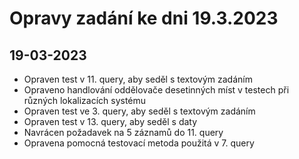 # Opravy zadání ke dni 19.3.2023

## 19-03-2023
- Opraven test v 11. query, aby seděl s textovým zadáním
- Opraveno handlování oddělovače desetinných míst v testech při různých lokalizacích systému
- Opraven test ve 3. query, aby seděl s textovým zadáním
- Opraven test v 13. query, aby seděl s daty
- Navrácen požadavek na 5 záznamů do 11. query
- Opravena pomocná testovací metoda použitá v 7. query